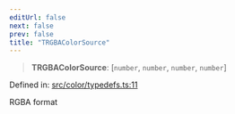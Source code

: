 ```yaml
---
editUrl: false
next: false
prev: false
title: "TRGBAColorSource"
---
```


> **TRGBAColorSource**: \[`number`, `number`, `number`, `number`\]

Defined in: [src/color/typedefs.ts:11](https://github.com/fabricjs/fabric.js/blob/8748628df7e9de00ba77413bfc3ad9e9fe9d4f30/src/color/typedefs.ts#L11)

RGBA format
